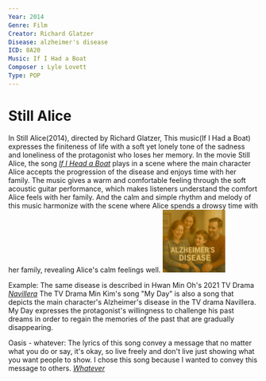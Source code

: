 ```yaml
---
Year: 2014
Genre: Film
Creator: Richard Glatzer
Disease: alzheimer's disease
ICD: 8A20
Music: If I Had a Boat
Composer : Lyle Lovett
Type: POP
---
```


# Still Alice

In Still Alice(2014), directed by Richard Glatzer, This music(If I Had a Boat) expresses the finiteness of life with a soft yet lonely tone of the sadness and loneliness of the protagonist who loses her memory.
In the movie Still Alice, the song [*If I Head a Boat*](https://youtu.be/SkFO1qIMeSE?si=oqHzL9WEzVLQ5Gar) plays in a scene where the main character Alice accepts the progression of the disease and enjoys time with her family.
The music gives a warm and comfortable feeling through the soft acoustic guitar performance, which makes listeners understand the comfort Alice feels with her family. And the calm and simple rhythm and melody of this music harmonize with the scene where Alice spends a drowsy time with her family, revealing Alice's calm feelings well.
<img src="./han_yoon_img.png.png" alt="description" style="width:25%;" /> 

Example: The same disease is described in Hwan Min Oh's 2021 TV Drama [*Navillera*](yeo_inwook.md) The TV Drama Min Kim's song "My Day" is also a song that depicts the main character's Alzheimer's disease in the TV drama Navillera. My Day expresses the protagonist's willingness to challenge his past dreams in order to regain the memories of the past that are gradually disappearing.

Oasis - whatever: The lyrics of this song convey a message that no matter what you do or say, it's okay, so live freely and don't live just showing what you want people to show. I chose this song because I wanted to convey this message to others. [*Whatever*](https://www.youtube.com/watch?v=ad9D41WzkEQ)
